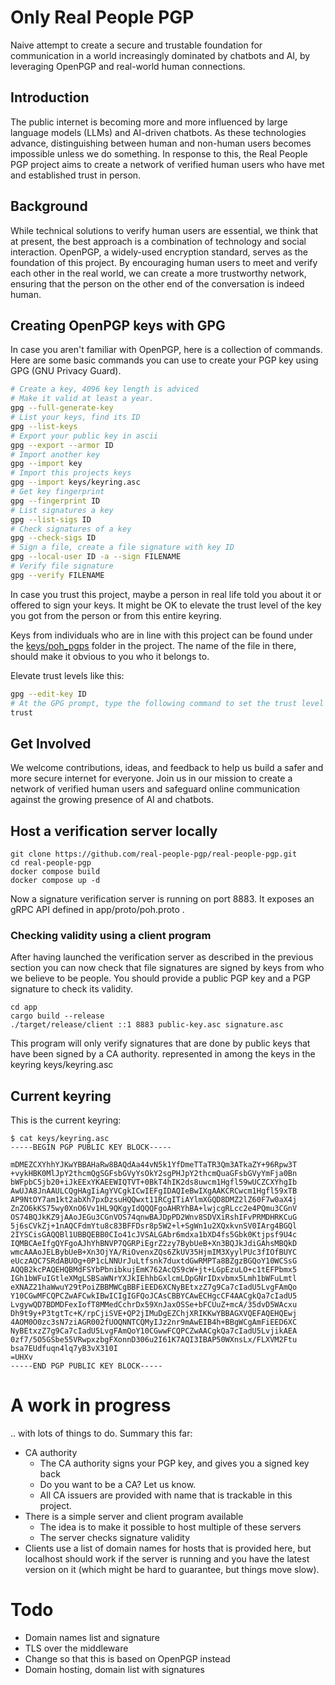 # Only Real People PGP

Naive attempt to create a secure and trustable foundation for communication in a world increasingly dominated by chatbots and AI, by leveraging OpenPGP and real-world human connections.

## Introduction

The public internet is becoming more and more influenced by large language models (LLMs) and AI-driven chatbots. As these technologies advance, distinguishing between human and non-human users becomes impossible unless we do something. In response to this, the Real People PGP project aims to create a network of verified human users who have met and established trust in person.

## Background

While technical solutions to verify human users are essential, we think that at present, the best approach is a combination of technology and social interaction. OpenPGP, a widely-used encryption standard, serves as the foundation of this project. By encouraging human users to meet and verify each other in the real world, we can create a more trustworthy network, ensuring that the person on the other end of the conversation is indeed human.

## Creating OpenPGP keys with GPG

In case you aren't familiar with OpenPGP, here is a collection of commands.
Here are some basic commands you can use to create your PGP key using GPG (GNU Privacy Guard).

```bash
# Create a key, 4096 key length is adviced
# Make it valid at least a year.
gpg --full-generate-key
# List your keys, find its ID 
gpg --list-keys
# Export your public key in ascii
gpg --export --armor ID
# Import another key
gpg --import key
# Import this projects keys
gpg --import keys/keyring.asc
# Get key fingerprint
gpg --fingerprint ID
# List signatures a key
gpg --list-sigs ID
# Check signatures of a key
gpg --check-sigs ID
# Sign a file, create a file signature with key ID
gpg --local-user ID -a --sign FILENAME
# Verify file signature
gpg --verify FILENAME
```

In case you trust this project, maybe a person in real life told you about it or offered to sign your keys.
It might be OK to elevate the trust level of the key you got from the person or from this entire keyring.

Keys from individuals who are in line with this project can be found under the [keys/poh_pgps](https://github.com/real-people-pgp/real-people-pgp/tree/main/keys/poh_pgps) folder in the project.
The name of the file in there, should make it obvious to you who it belongs to.

Elevate trust levels like this:

```bash
gpg --edit-key ID
# At the GPG prompt, type the following command to set the trust level to ultimate:
trust
```

## Get Involved

We welcome contributions, ideas, and feedback to help us build a safer and more secure internet for everyone. Join us in our mission to create a network of verified human users and safeguard online communication against the growing presence of AI and chatbots.

## Host a verification server locally

```
git clone https://github.com/real-people-pgp/real-people-pgp.git
cd real-people-pgp
docker compose build
docker compose up -d
```

Now a signature verification server is running on port 8883.
It exposes an gRPC API defined in app/proto/poh.proto .

### Checking validity using a client program

After having launched the verification server as described in the previous section
you can now check that file signatures are signed by keys from who we believe to be people.
You should provide a public PGP key and a PGP signature to check
its validity. 

```
cd app
cargo build --release
./target/release/client ::1 8883 public-key.asc signature.asc 
```

This program will only verify signatures that are done by public keys
that have been signed by a CA authority. represented in among the 
keys in the keyring keys/keyring.asc

## Current keyring

This is the current keyring:

```
$ cat keys/keyring.asc 
-----BEGIN PGP PUBLIC KEY BLOCK-----

mDMEZCXYhhYJKwYBBAHaRw8BAQdAa44vN5k1YfDmeTTaTR3Qm3ATkaZY+96Rpw3T
+vykHBK0MlJpY2thcmQgSGFsbGVyYsOkY2sgPHJpY2thcmQuaGFsbGVyYmFja0Bn
bWFpbC5jb20+iJkEExYKAEEWIQTVT+0BkT4hIK2ds8uwcm1Hgfl59wUCZCXYhgIb
AwUJA8JnAAULCQgHAgIiAgYVCgkICwIEFgIDAQIeBwIXgAAKCRCwcm1Hgfl59xTB
AP9NtOY7am1kt2abXh7pxDzsuHQQwxt11RCgITiAYlmXGQD8DMZ2lZ60F7w0aX4j
ZnZO6kKS75wy0XnO6Vv1HL9QKgyIdQQQFgoAHRYhBA+lwjcgRLcc2e4PQmu3CGnV
OS74BQJkKZ9jAAoJEGu3CGnVOS74qnwBAJDpPD2Wnv8SDVXiRshIFvPRMDHRKCuG
5j6sCVkZj+1nAQCFdmYtu8c83BFFDsr8p5W2+l+SgWn1u2XQxkvnSV0IArg4BGQl
2IYSCisGAQQBl1UBBQEBB0CIo41cJVSALGAbr6mdxa1bXD4fs5Gbk0Ktjpsf9U4c
IQMBCAeIfgQYFgoAJhYhBNVP7QGRPiEgrZ2zy7BybUeB+Xn3BQJkJdiGAhsMBQkD
wmcAAAoJELBybUeB+Xn3OjYA/RiOvenxZQs6ZkUV35HjmIM3XyylPUc3fIOfBUYC
eUczAQC7SRdABUOg+0P1cLNNUrJuLtfsnk7duxtdGwRMPTa8BZgzBGQoY10WCSsG
AQQB2kcPAQEHQBMdFSYbPbnibkujEmK762AcQS9cW+jt+LGpEzuLO+c1tEFPbmx5
IGh1bWFuIGtleXMgLSBSaWNrYXJkIEhhbGxlcmLDpGNrIDxvbmx5Lmh1bWFuLmtl
eXNAZ21haWwuY29tPoiZBBMWCgBBFiEED6XCNyBEtxzZ7g9Ca7cIadU5LvgFAmQo
Y10CGwMFCQPCZwAFCwkIBwICIgIGFQoJCAsCBBYCAwECHgcCF4AACgkQa7cIadU5
LvgywQD7BDMDFexIofT8MMedCchrDx59XnJaxOSSe+bFCUuZ+mcA/35dvD5WAcxu
Dh9t9y+P3tgtTc+K/rpCjiSVE+QP2jIMuDgEZChjXRIKKwYBBAGXVQEFAQEHQEwj
4AOM0O0zc3sN7ziAGR002fUOQNNTCQMyIJz2nr9mAwEIB4h+BBgWCgAmFiEED6XC
NyBEtxzZ7g9Ca7cIadU5LvgFAmQoY10CGwwFCQPCZwAACgkQa7cIadU5LvjikAEA
0zf7/5O5GSbe55VRwpxzbgFXonnD306u2I61K7AQI3IBAP50WXnsLx/FLXVM2Ftu
bsa7EUdfuqn4lq7yB3vX310I
=UHXv
-----END PGP PUBLIC KEY BLOCK-----
```

# A work in progress

.. with lots of things to do.
Summary this far:

* CA authority
  * The CA authority signs your PGP key, and gives you a signed key back
  * Do you want to be a CA? Let us know.
  * All CA issuers are provided with name that is trackable in this project.
* There is a simple server and client program available
  * The idea is to make it possible to host multiple of these servers
  * The server checks signature validity
* Clients use a list of domain names for hosts that is provided here, but localhost should work if the server is running and you have the latest version on it (which might be hard to guarantee, but things move slow).

# Todo

* Domain names list and signature
* TLS over the middleware
* Change so that this is based on OpenPGP instead
* Domain hosting, domain list with signatures


